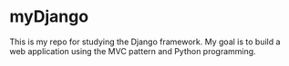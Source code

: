 # myDjango
This is my repo for studying the Django framework. My goal is to build a web application using the MVC pattern and Python programming.

